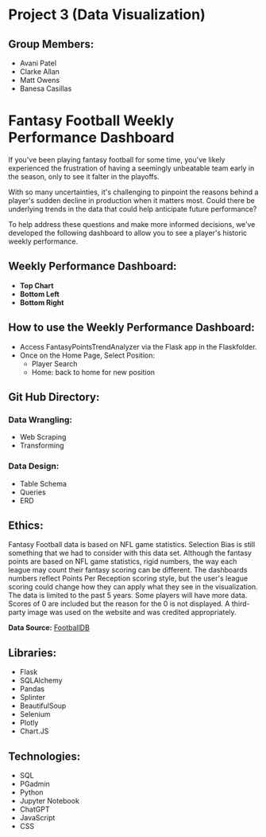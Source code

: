 # Project 3 (Data Visualization)

## Group Members:
- Avani Patel
- Clarke Allan
- Matt Owens
- Banesa Casillas

# Fantasy Football Weekly Performance Dashboard




If you've been playing fantasy football for some time, you've likely experienced the frustration of having a seemingly unbeatable team early in the season, only to see it falter in the playoffs.

With so many uncertainties, it's challenging to pinpoint the reasons behind a player's sudden decline in production when it matters most. Could there be underlying trends in the data that could help anticipate future performance?

To help address these questions and make more informed decisions, we’ve developed the following dashboard to allow you to see a player's historic weekly performance.

## Weekly Performance Dashboard:
- **Top Chart**
- **Bottom Left**
- **Bottom Right**


## How to use the Weekly Performance Dashboard: 
- Access FantasyPointsTrendAnalyzer via the Flask app in the Flaskfolder.
- Once on the Home Page, Select Position:
  - Player Search
  - Home: back to home for new position

## Git Hub Directory:

### Data Wrangling: 
- Web Scraping
- Transforming

### Data Design: 
- Table Schema
- Queries
- ERD

## Ethics: 
Fantasy Football data is based on NFL game statistics. Selection Bias is still something that we had to consider with this data set. Although the fantasy points are based on NFL game statistics, rigid numbers, the way each league may count their fantasy scoring can be different. The dashboards numbers reflect Points Per Reception scoring style, but the user's league scoring could change how they can apply what they see in the visualization. The data is limited to the past 5 years. Some players will have more data. Scores of 0 are included but the reason for the 0 is not displayed. A third-party image was used on the website and was credited appropriately. 

**Data Source:** [FootballDB](https://www.footballdb.com/fantasy-football/index.html?pos=RB&yr=2023&wk=%7Bx%7D&key=b6406b7aea3872d5bb677f064673c57f%27)

## Libraries: 
- Flask
- SQLAlchemy 
- Pandas 
- Splinter
- BeautifulSoup
- Selenium
- Plotly
- Chart.JS

## Technologies: 
- SQL 
- PGadmin 
- Python 
- Jupyter Notebook 
- ChatGPT
- JavaScript
- CSS


